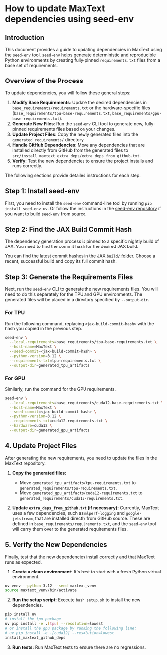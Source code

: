 <!--
 Copyright 2023-2025 Google LLC

 Licensed under the Apache License, Version 2.0 (the "License");
 you may not use this file except in compliance with the License.
 You may obtain a copy of the License at

      https://www.apache.org/licenses/LICENSE-2.0

 Unless required by applicable law or agreed to in writing, software
 distributed under the License is distributed on an "AS IS" BASIS,
 WITHOUT WARRANTIES OR CONDITIONS OF ANY KIND, either express or implied.
 See the License for the specific language governing permissions and
 limitations under the License.
 -->

# How to update MaxText dependencies using seed-env

## Introduction

This document provides a guide to updating dependencies in MaxText using the `seed-env` tool. `seed-env` helps generate deterministic and reproducible Python environments by creating fully-pinned `requirements.txt` files from a base set of requirements.

## Overview of the Process

To update dependencies, you will follow these general steps:

1.  **Modify Base Requirements**: Update the desired dependencies in `base_requirements/requirements.txt` or the hardware-specific files (`base_requirements/tpu-base-requirements.txt`, `base_requirements/gpu-base-requirements.txt`).
2.  **Generate New Files**: Run the `seed-env` CLI tool to generate new, fully-pinned requirements files based on your changes.
3.  **Update Project Files**: Copy the newly generated files into the `generated_requirements/` directory.
4.  **Handle GitHub Dependencies**: Move any dependencies that are installed directly from GitHub from the generated files to `src/install_maxtext_extra_deps/extra_deps_from_github.txt`.
5.  **Verify**: Test the new dependencies to ensure the project installs and runs correctly.

The following sections provide detailed instructions for each step.

## Step 1: Install seed-env

First, you need to install the `seed-env` command-line tool by running `pip install seed-env uv`. Or follow the instructions in the
[seed-env repository](https://github.com/google-ml-infra/actions/tree/main/python_seed_env#install-the-seed-env-tool) if you want to build `seed-env` from source.

## Step 2: Find the JAX Build Commit Hash

The dependency generation process is pinned to a specific nightly build of JAX. You need to find the commit hash for the desired JAX build.

You can find the latest commit hashes in the [JAX `build/` folder](https://github.com/jax-ml/jax/commits/main/build). Choose a recent, successful build and copy its full commit hash.

## Step 3: Generate the Requirements Files

Next, run the `seed-env` CLI to generate the new requirements files. You will need to do this separately for the TPU and GPU environments. The generated files will be placed in a directory specified by `--output-dir`.

### For TPU

Run the following command, replacing `<jax-build-commit-hash>` with the hash you copied in the previous step.

```bash
seed-env \
  --local-requirements=base_requirements/tpu-base-requirements.txt \
  --host-name=MaxText \
  --seed-commit=<jax-build-commit-hash> \
  --python-version=3.12 \
  --requirements-txt=tpu-requirements.txt \
  --output-dir=generated_tpu_artifacts
```

### For GPU

Similarly, run the command for the GPU requirements.

```bash
seed-env \
  --local-requirements=base_requirements/cuda12-base-requirements.txt \
  --host-name=MaxText \
  --seed-commit=<jax-build-commit-hash> \
  --python-version=3.12 \
  --requirements-txt=cuda12-requirements.txt \
  --hardware=cuda12 \
  --output-dir=generated_gpu_artifacts
```

## 4. Update Project Files

After generating the new requirements, you need to update the files in the MaxText repository.

1.  **Copy the generated files:**
    -   Move `generated_tpu_artifacts/tpu-requirements.txt` to `generated_requirements/tpu-requirements.txt`.
    -   Move `generated_gpu_artifacts/cuda12-requirements.txt` to `generated_requirements/cuda12-requirements.txt`.

2.  **Update `extra_deps_from_github.txt` (if necessary):**
    Currently, MaxText uses a few dependencies, such as `mlperf-logging` and `google-jetstream`, that are installed directly from GitHub source. These are defined in `base_requirements/requirements.txt`, and the `seed-env` tool will carry them over to the generated requirements files.

## 5. Verify the New Dependencies

Finally, test that the new dependencies install correctly and that MaxText runs as expected.

1.  **Create a clean environment:** It's best to start with a fresh Python virtual environment.

```bash
uv venv --python 3.12 --seed maxtext_venv
source maxtext_venv/bin/activate
```

2.  **Run the setup script:** Execute `bash setup.sh` to install the new dependencies.

```bash
pip install uv
# install the tpu package
uv pip install -e .[tpu] --resolution=lowest
# or install the gpu package by running the following line:
# uv pip install -e .[cuda12] --resolution=lowest
install_maxtext_github_deps
```

3.  **Run tests:** Run MaxText tests to ensure there are no regressions.